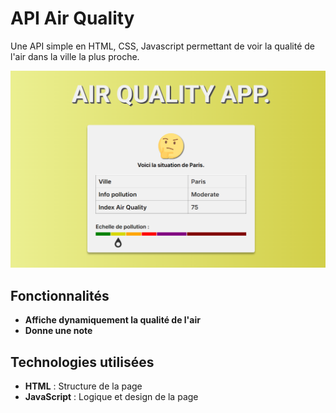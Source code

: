 # API Air Quality

Une API simple en HTML, CSS, Javascript permettant de voir la qualité de l'air dans la ville la plus proche.

![Aperçu de l'api](screenshot.png)

## Fonctionnalités

- **Affiche dynamiquement la qualité de l'air**
- **Donne une note**

## Technologies utilisées

- **HTML** : Structure de la page
- **JavaScript** : Logique et design de la page
